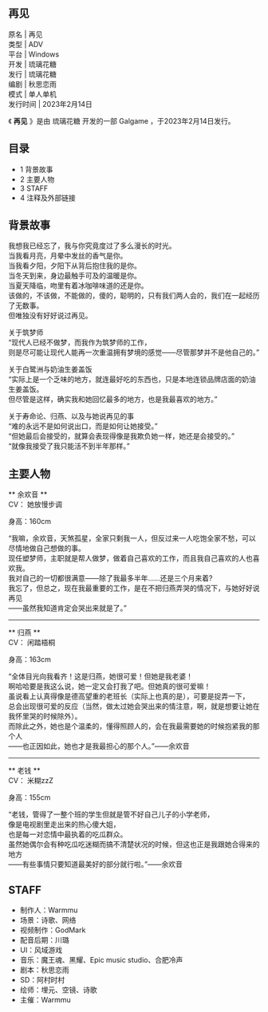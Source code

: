 再见  
---  
原名  |  再见   
类型  |  ADV   
平台  |  Windows   
开发  |  琉璃花糖   
发行  |  琉璃花糖   
编剧  |  秋思恋雨   
模式  |  单人单机   
发行时间  |  2023年2月14日   
  
《 **再见** 》是由  琉璃花糖  开发的一部  Galgame  ，于2023年2月14日发行。

##  目录

  * 1  背景故事 
  * 2  主要人物 
  * 3  STAFF 
  * 4  注释及外部链接 

##  背景故事

我想我已经忘了，我与你究竟度过了多么漫长的时光。  
当我看月亮，月晕中发丝的香气是你。  
当我看夕阳，夕阳下从背后抱住我的是你。  
当冬天到来，身边最触手可及的温暖是你。  
当夏天降临，吻里有着冰咖啡味道的还是你。  
该做的，不该做，不能做的，傻的，聪明的，只有我们两人会的，我们在一起经历了无数事。  
但唯独没有好好说过再见。  
  
关于筑梦师  
“现代人已经不做梦，而我作为筑梦师的工作，  
则是尽可能让现代人能再一次重温拥有梦境的感觉——尽管那梦并不是他自己的。”  
  
关于白鹭洲与奶油生姜盖饭  
“实际上是一个乏味的地方，就连最好吃的东西也，只是本地连锁品牌店面的奶油生姜盖饭。  
但尽管是这样，确实我和她回忆最多的地方，也是我最喜欢的地方。”  
  
关于寿命论、归燕、以及与她说再见的事  
“难的永远不是如何说出口，而是如何让她接受。”  
“但她最后会接受的，就算会表现得像是我欺负她一样，她还是会接受的。”  
“就像我接受了我只能活不到半年那样。”

##  主要人物

** 余欢音  **  
CV：  她放慢步调

身高：160cm  
  
“我嘛，余欢音，天煞孤星，全家只剩我一人，但反过来一人吃饱全家不愁，可以尽情地做自己想做的事。  
现任塑梦师，主职就是帮人做梦，做着自己喜欢的工作，而且我自己喜欢的人也喜欢我。  
我对自己的一切都很满意——除了我最多半年……还是三个月来着?  
我忘了，但总之，现在我最重要的工作，是在不把归燕弄哭的情况下，与她好好说再见  
——虽然我知道肯定会哭出来就是了。”

* * *

** 归燕  **  
CV：  闲踏梧桐

身高：163cm  
  
“全体目光向我看齐！这是归燕，她很可爱！但她是我老婆！  
啊哈哈要是我这么说，她一定又会打我了吧。但她真的很可爱嘛！  
虽说看上认真得像是德高望重的老班长（实际上也真的是），可要是捉弄一下，  
总会出现很可爱的反应（当然，做太过她会哭出来的情注意，啊，就是想要让她在我怀里哭的时候除外）。  
而除此之外，她也是个温柔的，懂得照顾人的，会在我最需要她的时候抱紧我的那个人  
——也正因如此，她也才是我最担心的那个人。”——余欢音

* * *

** 老钱  **  
CV：  米糊zzZ

身高：155cm  
  
“老钱，管得了一整个班的学生但就是管不好自己儿子的小学老师，  
像是电视剧里走出来的热心傻大姐，  
也是每一对恋情中最执着的吃瓜群众。  
虽然她偶尔会有种吃瓜吃迷糊而搞不清楚状况的时候，但这也正是我跟她合得来的地方  
——有些事情只要知道最美好的部分就行啦。”——余欢音

##  STAFF

  * 制作人：Warmmu 
  * 场景：诗歌、网络 
  * 视频制作：GodMark 
  * 配音后期：川璐 
  * UI：风域游戏 
  * 音乐：魔王魂、黑耀、Epic music studio、合肥冷声 
  * 剧本：秋思恋雨 
  * SD：阿村时村 
  * 绘师：埋元、空镜、诗歌 
  * 主催：Warmmu 

  